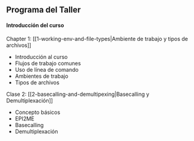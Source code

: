 ## Programa del Taller

#### Introducción del curso

Chapter 1: [[1-working-env-and-file-types|Ambiente de trabajo y tipos de archivos]]
- Introducción al curso 
- Flujos de trabajo comunes
- Uso de línea de comando
- Ambientes de trabajo 
- Tipos de archivos

Clase 2: [[2-basecalling-and-demultipexing|Basecalling y Demultiplexación]]
- Concepto básicos
- EPI2ME
- Basecalling
- Demultiplexación

